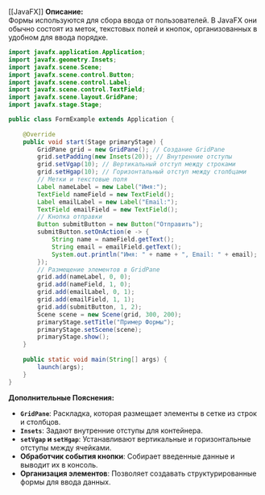 [[JavaFX]]
**Описание:**  
Формы используются для сбора ввода от пользователей. В JavaFX они обычно состоят из меток, текстовых полей и кнопок, организованных в удобном для ввода порядке.

```java ignore
import javafx.application.Application;
import javafx.geometry.Insets;
import javafx.scene.Scene;
import javafx.scene.control.Button;
import javafx.scene.control.Label;
import javafx.scene.control.TextField;
import javafx.scene.layout.GridPane;
import javafx.stage.Stage;

public class FormExample extends Application {
    
    @Override
    public void start(Stage primaryStage) {
        GridPane grid = new GridPane(); // Создание GridPane
        grid.setPadding(new Insets(20)); // Внутренние отступы
        grid.setVgap(10); // Вертикальный отступ между строками
        grid.setHgap(10); // Горизонтальный отступ между столбцами
        // Метки и текстовые поля
        Label nameLabel = new Label("Имя:");
        TextField nameField = new TextField();
        Label emailLabel = new Label("Email:");
        TextField emailField = new TextField();
        // Кнопка отправки
        Button submitButton = new Button("Отправить");
        submitButton.setOnAction(e -> {
            String name = nameField.getText();
            String email = emailField.getText();
            System.out.println("Имя: " + name + ", Email: " + email);
        });
        // Размещение элементов в GridPane
        grid.add(nameLabel, 0, 0);
        grid.add(nameField, 1, 0);
        grid.add(emailLabel, 0, 1);
        grid.add(emailField, 1, 1);
        grid.add(submitButton, 1, 2);
        Scene scene = new Scene(grid, 300, 200);
        primaryStage.setTitle("Пример Формы");
        primaryStage.setScene(scene);
        primaryStage.show();
    }
    
    public static void main(String[] args) {
        launch(args);
    }
}
```

**Дополнительные Пояснения:**

- **`GridPane`**: Раскладка, которая размещает элементы в сетке из строк и столбцов.
- **`Insets`**: Задают внутренние отступы для контейнера.
- **`setVgap` и `setHgap`**: Устанавливают вертикальные и горизонтальные отступы между ячейками.
- **Обработчик события кнопки**: Собирает введенные данные и выводит их в консоль.
- **Организация элементов**: Позволяет создавать структурированные формы для ввода данных.
